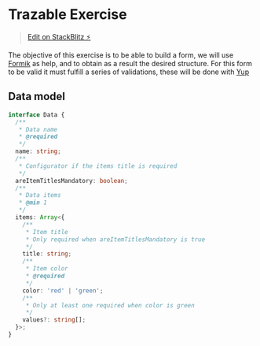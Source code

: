 # Trazable Exercise

> [Edit on StackBlitz ⚡️](https://stackblitz.com/edit/react-ts-bbbszf)

The objective of this exercise is to be able to build a form, we will use [Formik](https://formik.org/) as help, and to obtain as a result the desired structure.
For this form to be valid it must fulfill a series of validations, these will be done with [Yup](https://github.com/jquense/yup#readme)

## Data model

```typescript
interface Data {
  /**
   * Data name
   * @required
   */
  name: string;
  /**
   * Configurator if the items title is required
   */
  areItemTitlesMandatory: boolean;
  /**
   * Data items
   * @min 1
   */
  items: Array<{
    /**
     * Item title
     * Only required when areItemTitlesMandatory is true
     */
    title: string;
    /**
     * Item color
     * @required
     */
    color: 'red' | 'green';
    /**
     * Only at least one required when color is green
     */
    values?: string[];
  }>;
}
```

